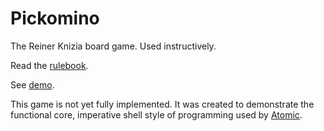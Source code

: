 # Pickomino

The Reiner Knizia board game.  Used instructively.

Read the [rulebook](7c-pickomino-rulebook.pdf).

See [demo](https://mlanza.com/pickomino?players=Mario,Jenn,Ava,Zoe&monitor=*).

This game is not yet fully implemented.  It was created to demonstrate the functional core, imperative shell style of programming used by [Atomic](https://github.com/mlanza/atomic).
